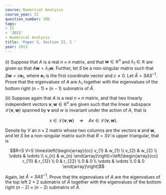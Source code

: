 ```yaml
---
course: Numerical Analysis
course_year: II
question_number: 106
tags:
- II
- '2013'
- Numerical Analysis
title: 'Paper 3, Section II, C '
year: 2013
---
```




(i) Suppose that $A$ is a real $n \times n$ matrix, and that $\mathbf{w} \in \mathbb{R}^{n}$ and $\lambda_{1} \in \mathbb{R}$ are given so that $A \mathbf{w}=\lambda_{1} \mathbf{w}$. Further, let $S$ be a non-singular matrix such that $S \mathbf{w}=c \mathbf{e}_{1}$, where $\mathbf{e}_{1}$ is the first coordinate vector and $c \neq 0$. Let $\widehat{A}=S A S^{-1}$. Prove that the eigenvalues of $A$ are $\lambda_{1}$ together with the eigenvalues of the bottom right $(n-1) \times(n-1)$ submatrix of $\widehat{A}$.

(ii) Suppose again that $A$ is a real $n \times n$ matrix, and that two linearly independent vectors $\mathbf{v}, \mathbf{w} \in \mathbb{R}^{n}$ are given such that the linear subspace $\mathcal{L}\{\mathbf{v}, \mathbf{w}\}$ spanned by $\mathbf{v}$ and $w$ is invariant under the action of $A$, that is

$$x \in \mathcal{L}\{\mathbf{v}, \mathbf{w}\} \quad \Rightarrow \quad A x \in \mathcal{L}\{\mathbf{v}, \mathbf{w}\} .$$

Denote by $V$ an $n \times 2$ matrix whose two columns are the vectors $\mathbf{v}$ and $\mathbf{w}$, and let $S$ be a non-singular matrix such that $R=S V$ is upper triangular, that is

$$R=S V=S \times\left(\begin{array}{cc}
v_{1} & w_{1} \\
v_{2} & w_{2} \\
\vdots & \vdots \\
v_{n} & w_{n}
\end{array}\right)=\left(\begin{array}{cc}
r_{11} & r_{12} \\
0 & r_{22} \\
0 & 0 \\
\vdots & \vdots \\
0 & 0
\end{array}\right)$$

Again, let $\widehat{A}=S A S^{-1}$. Prove that the eigenvalues of $A$ are the eigenvalues of the top left $2 \times 2$ submatrix of $\widehat{A}$ together with the eigenvalues of the bottom right $(n-2) \times(n-2)$ submatrix of $\widehat{A} .$